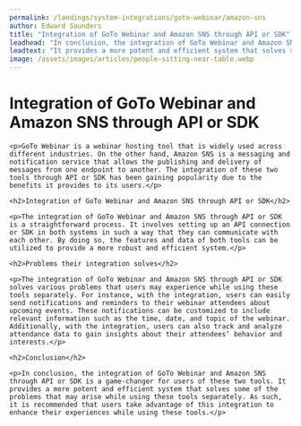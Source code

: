 ```yaml
---
permalink: /landings/system-integrations/goto-webinar/amazon-sns
author: Edward Saunders
title: "Integration of GoTo Webinar and Amazon SNS through API or SDK"
leadhead: "In conclusion, the integration of GoTo Webinar and Amazon SNS through API or SDK is a game-changer for users of these two tools"
leadtext: "It provides a more potent and efficient system that solves some of the problems that may arise while using these tools separately. As such, it is recommended that users take advantage of this integration to enhance their experiences while using these tools."
image: /assets/images/articles/people-sitting-near-table.webp
---
```

<div class="arttext">	<h1>Integration of GoTo Webinar and Amazon SNS through API or SDK</h1>
	
	<p>GoTo Webinar is a webinar hosting tool that is widely used across different industries. On the other hand, Amazon SNS is a messaging and notification service that allows the publishing and delivery of messages from one endpoint to another. The integration of these two tools through API or SDK has been gaining popularity due to the benefits it provides to its users.</p>

	<h2>Integration of GoTo Webinar and Amazon SNS through API or SDK</h2>
	
	<p>The integration of GoTo Webinar and Amazon SNS through API or SDK is a straightforward process. It involves setting up an API connection or SDK in both systems in such a way that they can communicate with each other. By doing so, the features and data of both tools can be utilized to provide a more robust and efficient system.</p>

	<h2>Problems their integration solves</h2>

	<p>The integration of GoTo Webinar and Amazon SNS through API or SDK solves various problems that users may experience while using these tools separately. For instance, with the integration, users can easily send notifications and reminders to their webinar attendees about upcoming events. These notifications can be customized to include relevant information such as the time, date, and topic of the webinar. Additionally, with the integration, users can also track and analyze attendance data to gain insights about their attendees’ behavior and interests.</p>

	<h2>Conclusion</h2>

	<p>In conclusion, the integration of GoTo Webinar and Amazon SNS through API or SDK is a game-changer for users of these two tools. It provides a more potent and efficient system that solves some of the problems that may arise while using these tools separately. As such, it is recommended that users take advantage of this integration to enhance their experiences while using these tools.</p>
</div>